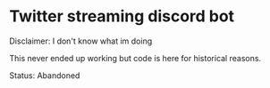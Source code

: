 # Twitter streaming discord bot

Disclaimer: I don't know what im doing

This never ended up working but code is here for historical reasons.

Status: Abandoned
